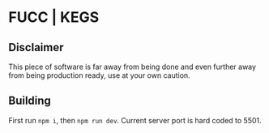 # FUCC | KEGS

## Disclaimer

This piece of software is far away from being done and even further away from being production ready, 
use at your own caution.

## Building

First run `npm i`, then `npm run dev`. Current server port is hard coded to 5501.